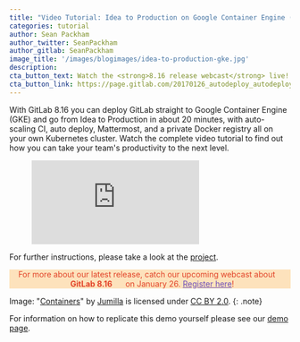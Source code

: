 ```yaml
---
title: "Video Tutorial: Idea to Production on Google Container Engine (GKE)"
categories: tutorial
author: Sean Packham
author_twitter: SeanPackham
author_gitlab: SeanPackham
image_title: '/images/blogimages/idea-to-production-gke.jpg'
description:
cta_button_text: Watch the <strong>8.16 release webcast</strong> live!
cta_button_link: https://page.gitlab.com/20170126_autodeploy_autodeploywebterminal.html
---
```


With GitLab 8.16 you can deploy GitLab straight to Google Container Engine (GKE) and go from Idea to Production in about 20 minutes, with auto-scaling CI, auto deploy, Mattermost, and a private Docker registry all on your own Kubernetes cluster. Watch the complete video tutorial to find out how you can take your team's productivity to the next level.

<!--more-->

<figure class="video_container">
  <iframe src="https://www.youtube.com/embed/3A8mdJl_icM" frameborder="0" allowfullscreen="true"> </iframe>
</figure>

For further instructions, please take a look at the [project](https://gitlab.com/gitlab-org/kubernetes-gitlab-demo).

<p class="alert alert-orange" style="background-color: rgba(252,163,38,.3); border-color: rgba(252,163,38,.3); color: rgb(226,67,41) !important; text-align: center;">For more about our latest release, catch our upcoming webcast about &nbsp;&nbsp;<i class="fa fa-gitlab" style="color:rgb(107,79,187); font-size:.85em" aria-hidden="true"></i> &nbsp;&nbsp;<strong>GitLab 8.16</strong> &nbsp;&nbsp;<i class="fa fa-gitlab" style="color:rgb(107,79,187); font-size:.85em" aria-hidden="true"></i>
&nbsp;&nbsp;on January 26. <a style="color: rgb(107,79,187);" href="https://page.gitlab.com/20170126_autodeploy_autodeploywebterminal.html">Register here</a>!</p>

Image: "[Containers](https://www.flickr.com/photos/jumilla/14403331148/in/photolist-nWLQxE-an9FYm-6eVnJP-iYjsv-iEoK39-iYjss-82XJH-9at6Z7-iYjsr-bW3NeL-9gYg6a-njSrwT-eDjxt-6AMx91-o4RkR-6rJaN3-e7BQt-66fJRR-28rg3L-GjMFdK-8LXD1-fs2WCj-4LGK2-a3NYdi-2UrVHv-2UrYz4-2Us2tK-Eeqeo-o9rBXe-hD9cR2-nS6Sax-rF6SGG-dcGZAo-3EK4k-aoHuTF-2AzAVJ-boaQy8-u8Bei-diPqb8-f3ZCWg-61fNWq-QWgZH-fJYrjR-axYxm-shkJMv-85HX8j-fKfUKQ-5aGWYj-piD2pu-7YmaKY)" by [Jumilla](https://www.flickr.com/photos/jumilla/) is licensed under [CC BY 2.0](https://creativecommons.org/licenses/by/2.0/).
{: .note}

<p> For information on how to replicate this demo yourself please see our <a href="https://about.gitlab.com/handbook/sales/demo/">demo page</a>.</p>
